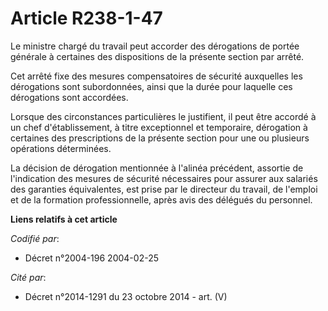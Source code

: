 # Article R238-1-47

Le ministre chargé du travail peut accorder des dérogations de portée générale à certaines des dispositions de la présente
section par arrêté.

Cet arrêté fixe des mesures compensatoires de sécurité auxquelles les dérogations sont subordonnées, ainsi que la durée pour
laquelle ces dérogations sont accordées.

Lorsque des circonstances particulières le justifient, il peut être accordé à un chef d'établissement, à titre exceptionnel
et temporaire, dérogation à certaines des prescriptions de la présente section pour une ou plusieurs opérations déterminées.

La décision de dérogation mentionnée à l'alinéa précédent, assortie de l'indication des mesures de sécurité nécessaires pour
assurer aux salariés des garanties équivalentes, est prise par le directeur du travail, de l'emploi et de la formation
professionnelle, après avis des délégués du personnel.

**Liens relatifs à cet article**

_Codifié par_:

  - Décret n°2004-196 2004-02-25

_Cité par_:

  - Décret n°2014-1291 du 23 octobre 2014 - art. (V)
